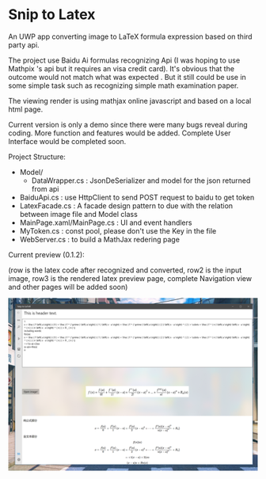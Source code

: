 # Snip to Latex
An UWP app converting image to LaTeX formula expression based on third party api.

The project use Baidu Ai formulas recognizing Api (I was hoping to use Mathpix 's api but it requires an visa credit card). It's obvious that the outcome would not match what was expected . But it still could be use in some simple task such as recognizing simple math examination paper.

The viewing render is using mathjax online javascript and based on a local html page. 

Current version is only a demo since there were many bugs reveal during coding. More function and features would be added. Complete User Interface would be completed soon.

Project Structure:

- Model/
  - DataWrapper.cs : JsonDeSerializer and model for the  json returned from api
- BaiduApi.cs : use HttpClient to send POST request to baidu to get token
- LatexFacade.cs : A facade design pattern to due with the relation between image file and Model class
- MainPage.xaml/MainPage.cs : UI and event handlers
- MyToken.cs : const pool, please don't use the Key in the file
- WebServer.cs : to build a MathJax redering page 

Current preview (0.1.2): 

(row is the latex code after recognized and converted, row2 is the input image, row3 is the rendered latex preview page, complete Navigation view and other pages will be added soon)

![](project_info/v0.1.2png.png)